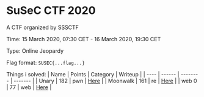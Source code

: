 # SuSeC CTF 2020

A CTF organized by SSSCTF

Time: 15 March 2020, 07:30 CET - 16 March 2020, 19:30 CET

Type: Online Jeopardy

Flag format: `SUSEC{...flag...}`



Things i solved:
| Name | Points | Category | Writeup |
| ---- | ------ | -------- | ------- |
| Unary | 182 | pwn | [Here](./unary/) |
| Moonwalk | 161 | re | [Here](./moonwalk/) |
| web 0 | 77 | web | [Here](./web_0/) |
